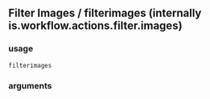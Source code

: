 
## Filter Images / filterimages (internally is.workflow.actions.filter.images)


### usage
`filterimages `

### arguments

